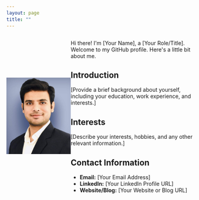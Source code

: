```yaml
---
layout: page
title: ""
---
```

<div style="display:flex; align-items:center;">
    <div style="flex:1;">
        <img src="Picture.jpeg" alt="Profile Picture" style="width:180px;height:200px;">
    </div>
    <div style="flex:2;">
        <p>
            Hi there! I'm [Your Name], a [Your Role/Title]. Welcome to my GitHub profile. Here's a little bit about me.
        </p>
        <h2>Introduction</h2>
        <p>
            [Provide a brief background about yourself, including your education, work experience, and interests.]
        </p>
        <h2>Interests</h2>
        <p>
            [Describe your interests, hobbies, and any other relevant information.]
        </p>
        <h2>Contact Information</h2>
        <ul>
            <li><strong>Email:</strong> [Your Email Address]</li>
            <li><strong>LinkedIn:</strong> [Your LinkedIn Profile URL]</li>
            <li><strong>Website/Blog:</strong> [Your Website or Blog URL]</li>
        </ul>
    </div>
</div>

